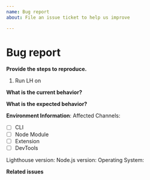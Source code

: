 ```yaml
---
name: Bug report
about: File an issue ticket to help us improve

---
```


<!-- Before creating an issue please make sure you are using the latest version and have checked for duplicate issues. -->

# Bug report

**Provide the steps to reproduce.**
1. Run LH on <affected url>

**What is the current behavior?**

**What is the expected behavior?**


**Environment Information**:
Affected Channels:
- [ ] CLI
- [ ] Node Module
- [ ] Extension
- [ ] DevTools

Lighthouse version:
Node.js version:
Operating System:

**Related issues**
